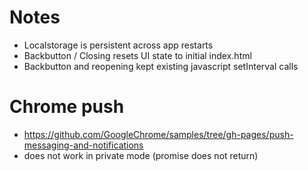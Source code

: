 # Notes

* Localstorage is persistent across app restarts
* Backbutton / Closing resets UI state to initial index.html
* Backbutton and reopening kept existing javascript setInterval calls

# Chrome push

* https://github.com/GoogleChrome/samples/tree/gh-pages/push-messaging-and-notifications
* does not work in private mode (promise does not return)
